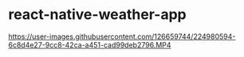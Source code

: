 # react-native-weather-app



https://user-images.githubusercontent.com/126659744/224980594-6c8d4e27-9cc8-42ca-a451-cad99deb2796.MP4

